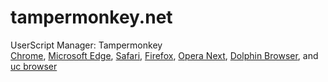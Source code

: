 # tampermonkey.net

UserScript Manager: Tampermonkey  
<a href="https://chrome.google.com/webstore/detail/tampermonkey/dhdgffkkebhmkfjojejmpbldmpobfkfo">Chrome</a>, 
<a href="https://www.microsoft.com/en-lk/p/tampermonkey/9nblggh5162s">Microsoft Edge</a>, 
<a href="https://safari-extensions.apple.com/details/?id=net.tampermonkey.safari-G3XV72R5TC">Safari</a>,
<a href="https://addons.mozilla.org/en-US/firefox/addon/tampermonkey/">Firefox</a>,
<a href="https://addons.opera.com/en/extensions/details/tampermonkey-beta/">Opera Next</a>, 
<a href="https://play.google.com/store/apps/details?id=net.tampermonkey.dolphin">Dolphin Browser</a>, and
<a href="https://play.google.com/store/apps/details?id=net.tampermonkey.uc">uc browser</a>

